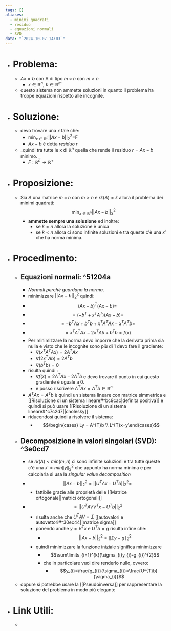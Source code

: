 ```yaml
---
tags: []
aliases:
  - minimi quadrati
  - residuo
  - equazioni normali
  - SVD
data: "`2024-10-07 14:03`"
---
```

- # Problema:
	- $Ax=b$ con A di tipo $m \times n$ con $m>n$ 
		- $x\in \mathbb{R}^{n}$, $b\in \mathbb{R}^{m}$ 
	- questo sistema non ammette soluzioni in quanto il problema ha troppe equazioni rispetto alle incognite. 
- # Soluzione:
	- devo trovare una $x$ tale che:
		- $\min_{x\in \mathbb{R}^{n}}||Ax-b||^{2}_2$=F
		- $Ax-b$ è detta _residuo_ $r$  
	- _quindi tra tutte le x di $\mathbb{R}^{n}$ quella che rende il residuo $r= Ax-b$  minimo. _
		- $F:\mathbb{R}^{n} \to \mathbb{R^{+}}$ 
- # Proposizione:
	- Sia $A$ una matrice $m \times n$ con $m>n$ e $rk(A)=k$ allora il problema dei minimi quadrati: $$\min_{x\in \mathbb{R}^{n}}||Ax-b||^{2}_2$$
		- __ammette sempre una soluzione__ ed inoltre:
			- se $k=n$ allora la soluzione è unica
			- se $k<n$ allora ci sono infinite soluzioni e tra queste c'è una $x'$ che ha norma minima.
- # Procedimento:
	- ## Equazioni normali: ^51204a
		- _Normali perché guardano la norma_.
		- minimizzare $||Ax-b||^{2}_2$ quindi:
		- $$(Ax-b)^{T}(Ax-b)=$$
		- $$=(-b^{T}+x^{T}A^{T})(Ax-b)=$$
		- $$=-b^{T}Ax+b^{T}b+x^{T}A^{T}Ax-x^{T}A^{T}b=$$
		- $$=x^{T}A^{T}Ax-2x^{T}Ab+b^{T}b= f(x)$$
		- Per minimizzare la norma devo imporre che la derivata prima sia nulla e visto che le incognite sono più di 1 devo fare il gradiente:
			- $\nabla (x^{T}A^{T}Ax)=2A^{T}Ax$
			- $\nabla(2x^{T}Ab)=2A^{T}b$
			- $\nabla(b^{T}b)=0$ 
		- risulta quindi : 
			- $\nabla f(x)=2A^{T}Ax-2A^{T}b$ e devo trovare il punto in cui questo gradiente è uguale a 0.
			- e posso riscrivere $A^{T}Ax = A^{T}b\in \mathbb{R}^{n}$ 
		- $A^{T}Ax = A^{T}b$ è quindi un sistema lineare con matrice simmetrica e [[Risoluzione di un sistema lineare#^bc9cac|definita positiva]] e quindi si può usare [[Risoluzione di un sistema lineare#^c7c2d7||cholesky]]
		- riducendosi quindi a risolvere il sistema:
			- $$\begin{cases} Ly = A^{T}b \\ L^{T}x=y\end{cases}$$
	- ## Decomposizione in valori singolari (SVD):  ^3e0cd7
		- se $rk(A)<min(m,n)$ ci sono infinite soluzioni e tra tutte queste c'è una $x'=min\| y\|_{2}^{2}$ che appunto ha norma minima e per calcolarla si usa la _singular value decomposition_  
		- $$||Ax-b||^{2}_{2}=||U^{T}Ax-U^{T}b||^{2}_2=$$ 
			- fattibile grazie alle proprietà delle [[Matrice ortogonale||matrici ortogonali]] 
		- $$=||U^{T}AVV^{T}x-U^{T}b||^{2}_2$$
			- risulta anche che $U^{T}AV=\Sigma$ [[autovalori e autovettori#^30ec44||matrice sigma]] 
			- ponendo anche $y=V^{T}x$ e $U^{T}b=g$ risulta infine che:
				- $$||Ax-b||^{2}_{2}=\|\Sigma y-g\|_{2}^{2}$$   
			- quindi minimizzare la funzione iniziale significa minimizzare
				- $$\sum\limits_{i=1}^{k}(\sigma_{i}y_{i}-g_{i})^{2}$$
				- che in particolare vuol dire renderlo nullo, ovvero:
					- $$y_{i}=\frac{g_{i}}{\sigma_{i}}=\frac{U^{T}b}{\sigma_{i}}$$
	- oppure si potrebbe usare la [[Pseudoinversa]] per rappresentare la soluzione del problema in modo più elegante 
- # Link Utili:
	- 